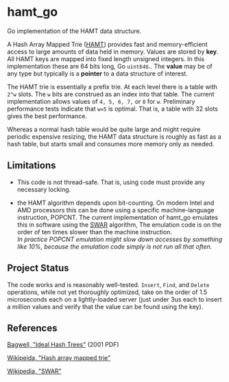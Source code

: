 # hamt_go

Go implementation of the HAMT data structure.

A Hash Array Mapped Trie ([HAMT][bagwell2001]) 
provides fast and memory-efficient access to large amounts of data held 
in memory.  Values are stored by **key**.  All HAMT keys are mapped into 
fixed length unsigned integers. In this implementation these are 64 bits
long, Go `uint64`s..  The **value** may be of any type but typically is a 
**pointer** to a data structure of interest.

The HAMT trie is essentially a prefix trie.  At each level
there is a table with `2^w` slots.  The `w` bits are construed as
an index into that table.  The current implementation allows values of
`4, 5, 6, 7,` or `8` for `w`.  Preliminary performance tests indicate 
that `w=5` is optimal.  That is, a table with 32 slots gives the best
performance.  

Whereas a normal hash table would be quite large and might
require periodic expensive resizing, the HAMT data structure is roughly 
as fast as a hash table, but starts small and consumes more memory only 
as needed.

## Limitations

* This code is not thread-safe.  That is, using code must provide any
necessary locking.

* the HAMT algorithm depends upon bit-counting.  On modern Intel and AMD 
processors this 
can be done using a specific machine-language instruction, POPCNT.  The current
implementation of hamt_go emulates this in software using the 
[SWAR][wiki-swar] algorithm,  The emulation code is on the order of ten times
slower than the machine instruction.  
*In practice POPCNT emulation might slow down accesses by something like 10%, 
because the emulation code simply is not run all that often.*

## Project Status

The code works and is reasonably well-tested. 
`Insert`, `Find`, and `Delete` operations, while not yet thoroughly optimized, 
take on the order of 1.5 microseconds each on a lightly-loaded server 
(just under 3us each to insert a million values and verify that the 
value can be found using the key).

## References

[Bagwell, "Ideal Hash Trees"][bagwell2001]  (2001 PDF)

[Wikipeida, "Hash array mapped trie"][wiki-hamt]

[Wikipedia, "SWAR"][wiki-swar]


[bagwell2001]: http://infoscience.epfl.ch/record/64398/files/idealhashtrees.pdf

[wiki-hamt]: http://en.wikipedia.org/wiki/Hash_array_mapped_trie

[wiki-swar]: http://en.wikipedia.org/wiki/SWAR
